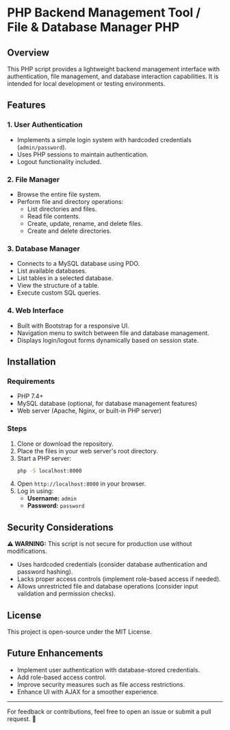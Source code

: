 # PHP Backend Management Tool / File & Database Manager PHP

## Overview
This PHP script provides a lightweight backend management interface with authentication, file management, and database interaction capabilities. It is intended for local development or testing environments.

## Features
### 1. User Authentication
- Implements a simple login system with hardcoded credentials (`admin/password`).
- Uses PHP sessions to maintain authentication.
- Logout functionality included.

### 2. File Manager
- Browse the entire file system.
- Perform file and directory operations:
  - List directories and files.
  - Read file contents.
  - Create, update, rename, and delete files.
  - Create and delete directories.

### 3. Database Manager
- Connects to a MySQL database using PDO.
- List available databases.
- List tables in a selected database.
- View the structure of a table.
- Execute custom SQL queries.

### 4. Web Interface
- Built with Bootstrap for a responsive UI.
- Navigation menu to switch between file and database management.
- Displays login/logout forms dynamically based on session state.

## Installation
### Requirements
- PHP 7.4+
- MySQL database (optional, for database management features)
- Web server (Apache, Nginx, or built-in PHP server)

### Steps
1. Clone or download the repository.
2. Place the files in your web server's root directory.
3. Start a PHP server:
   ```sh
   php -S localhost:8000
   ```
4. Open `http://localhost:8000` in your browser.
5. Log in using:
   - **Username:** `admin`
   - **Password:** `password`

## Security Considerations
**⚠ WARNING:** This script is not secure for production use without modifications.
- Uses hardcoded credentials (consider database authentication and password hashing).
- Lacks proper access controls (implement role-based access if needed).
- Allows unrestricted file and database operations (consider input validation and permission checks).

## License
This project is open-source under the MIT License.

## Future Enhancements
- Implement user authentication with database-stored credentials.
- Add role-based access control.
- Improve security measures such as file access restrictions.
- Enhance UI with AJAX for a smoother experience.

---
For feedback or contributions, feel free to open an issue or submit a pull request. 🚀

